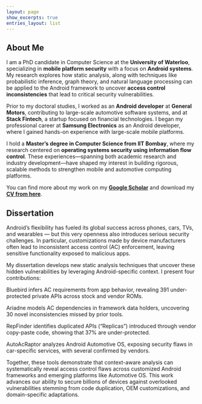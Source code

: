 ```yaml
---
layout: page
show_excerpts: true
entries_layout: list
---
```


## About Me

I am a PhD candidate in Computer Science at the **University of Waterloo**, specializing in **mobile platform security** with a focus on **Android systems**. My research explores how static analysis, along with techniques like probabilistic inference, graph theory, and natural language processing can be applied to the Android framework to uncover **access control inconsistencies** that lead to critical security vulnerabilities.

Prior to my doctoral studies, I worked as an **Android developer** at **General Motors**, contributing to large-scale automotive software systems, and at **Stack Fintech**, a startup focused on financial technologies. I began my professional career at **Samsung Electronics** as an Android developer, where I gained hands-on experience with large-scale mobile platforms.

I hold a **Master’s degree in Computer Science from IIT Bombay**, where my research centered on **operating systems security using information flow control**. These experiences—spanning both academic research and industry development—have shaped my interest in building rigorous, scalable methods to strengthen mobile and automotive computing platforms.

You can find more about my work on my [**Google Scholar**](https://scholar.google.com/citations?user=61zFh8IAAAAJ&hl=en&oi=ao) and download my [**CV from here**](docs/images/Resume_Academic.pdf).

## Dissertation

Android’s flexibility has fueled its global success across phones, cars, TVs, and wearables — but this very openness also introduces serious security challenges. In particular, customizations made by device manufacturers often lead to inconsistent access control (AC) enforcement, leaving sensitive functionality exposed to malicious apps.

My dissertation develops new static analysis techniques that uncover these hidden vulnerabilities by leveraging Android-specific context. I present four contributions:

Bluebird infers AC requirements from app behavior, revealing 391 under-protected private APIs across stock and vendor ROMs.

Ariadne models AC dependencies in framework data holders, uncovering 30 novel inconsistencies missed by prior tools.

RepFinder identifies duplicated APIs (“Replicas”) introduced through vendor copy-paste code, showing that 37% are under-protected.

AutoAcRaptor analyzes Android Automotive OS, exposing security flaws in car-specific services, with several confirmed by vendors.

Together, these tools demonstrate that context-aware analysis can systematically reveal access control flaws across customized Android frameworks and emerging platforms like Automotive OS. This work advances our ability to secure billions of devices against overlooked vulnerabilities stemming from code duplication, OEM customizations, and domain-specific adaptations.
